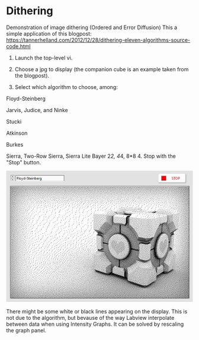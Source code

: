 # Dithering
Demonstration of image dithering (Ordered and Error Diffusion)
This a simple application of this blogpost: https://tannerhelland.com/2012/12/28/dithering-eleven-algorithms-source-code.html

1. Launch the top-level vi.

2. Choose a jpg to display (the companion cube is an example taken from the blogpost).

3. Select which algorithm to choose, among:

  Floyd-Steinberg
  
  Jarvis, Judice, and Ninke
  
  Stucki
  
  Atkinson
  
  Burkes
  
  Sierra, Two-Row Sierra, Sierra Lite
  Bayer 2*2, 4*4, 8*8
4. Stop with the "Stop" button.

![Example](https://github.com/Sylvain-Deposit/Dithering/blob/master/ExampleDithering.jpg)

There might be some white or black lines appearing on the display. This is not due to the algorithm, but bevause of the way Labview interpolate between data when using Intensity Graphs. 
It can be solved by rescaling the graph panel. 
